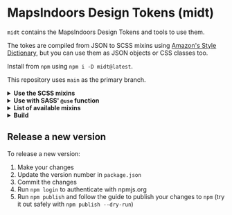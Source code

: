 # MapsIndoors Design Tokens (midt)

`midt` contains the MapsIndoors Design Tokens and tools to use them.

The tokes are compiled from JSON to SCSS mixins using [Amazon's Style Dictionary](https://github.com/amzn/style-dictionary), but you can use them as JSON objects or CSS classes too.

Install from `npm` using `npm i -D midt@latest`.

This repository uses `main` as the primary branch.

<details><summary><b>Use the SCSS mixins</b></summary>

Using the color-`@mixin` on a class in your CSS could look like this:

```css
.test {
  @include color.red(60);
}
```

If you want to make the color a shade darker, increase the number:

```css
.test {
  @include color.red(70);
}
```

You can use the same principles for applying padding or margin to an element like this:

```css
.test {
  @include margin(xx-large);
  @include padding(small);
}
```

Or set the z-index:

```css
.test {
  @include z-index(toast);
}
```

</details>

<details><summary><b>Use with SASS' <code>@use</code> function</b></summary>

SASS is moving away from explicitly `@import`ing towards [declaring what you want to `@use`](https://sass-lang.com/documentation/at-rules/use) instead:

```scss
@use 'color';

.test {
  @include color.red(60);
}
```

</details>

<details><summary><b>List of available mixins</b></summary>

These are all of the available mixins, and how you can reference them after installing this package:

```scss
@use "node_modules/midt/background-color";
@use "node_modules/midt/border-color";
@use "node_modules/midt/border-radius";
@use "node_modules/midt/border";
@use "node_modules/midt/color";
@use "node_modules/midt/elevation";
@use "node_modules/midt/font";
@use "node_modules/midt/icons";
@use "node_modules/midt/margin";
@use "node_modules/midt/opacity";
@use "node_modules/midt/padding";
@use "node_modules/midt/sizing";
@use "node_modules/midt/transitions";
@use "node_modules/midt/z-index";
```

</details>

<details><summary><b>Build</b></summary>

1. Clone this repository `git clone git@github:mapspeople/midt.git && cd midt`
2. Build the Design Tokens using `style-dictionary`:

```bash
npm run build
```

You should see something like this output:

```bash
> midt@1.0.0 build ~/dev/midt
> style-dictionary build

scss
✔︎  build/scss/_variables.scss
```

If you want to watch for changes to the `properties` folder, you can use `npm run watch` and `_variables.scss` will be updated continuously.

You can read more about how Style Dictionary handles the merging and compilation of the JSON-files in the [Style Dictionary repository](https://github.com/amzn/style-dictionary).
</details>

## Release a new version

To release a new version:

1. Make your changes
2. Update the version number in `package.json`
3. Commit the changes
4. Run `npm login` to authenticate with npmjs.org
5. Run `npm publish` and follow the guide to publish your changes to `npm` (try it out safely with `npm publish --dry-run`)
